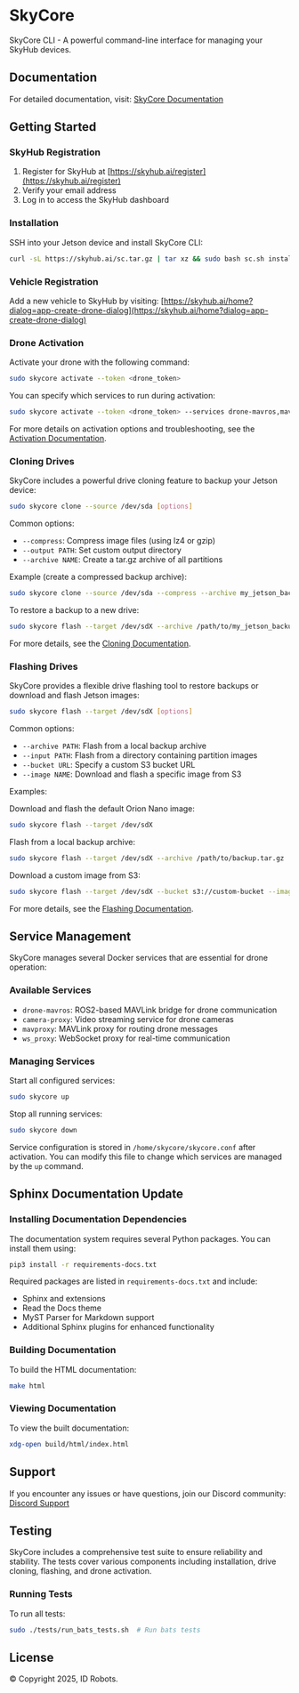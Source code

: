 # SkyCore

SkyCore CLI - A powerful command-line interface for managing your SkyHub devices.

## Documentation

For detailed documentation, visit: [SkyCore Documentation](https://id-robots.github.io/skycore/getting_started.html)

## Getting Started

### SkyHub Registration

1. Register for SkyHub at [https://skyhub.ai/register](https://skyhub.ai/register)
2. Verify your email address
3. Log in to access the SkyHub dashboard

### Installation

SSH into your Jetson device and install SkyCore CLI:

```bash
curl -sL https://skyhub.ai/sc.tar.gz | tar xz && sudo bash sc.sh install
```

### Vehicle Registration

Add a new vehicle to SkyHub by visiting: [https://skyhub.ai/home?dialog=app-create-drone-dialog](https://skyhub.ai/home?dialog=app-create-drone-dialog)

### Drone Activation

Activate your drone with the following command:

```bash
sudo skycore activate --token <drone_token>
```

You can specify which services to run during activation:

```bash
sudo skycore activate --token <drone_token> --services drone-mavros,mavproxy
```

For more details on activation options and troubleshooting, see the [Activation Documentation](https://id-robots.github.io/skycore/activate.html).

### Cloning Drives

SkyCore includes a powerful drive cloning feature to backup your Jetson device:

```bash
sudo skycore clone --source /dev/sda [options]
```

Common options:

- `--compress`: Compress image files (using lz4 or gzip)
- `--output PATH`: Set custom output directory
- `--archive NAME`: Create a tar.gz archive of all partitions

Example (create a compressed backup archive):

```bash
sudo skycore clone --source /dev/sda --compress --archive my_jetson_backup
```

To restore a backup to a new drive:

```bash
sudo skycore flash --target /dev/sdX --archive /path/to/my_jetson_backup.tar.gz
```

For more details, see the [Cloning Documentation](https://id-robots.github.io/skycore/clone.html).

### Flashing Drives

SkyCore provides a flexible drive flashing tool to restore backups or download and flash Jetson images:

```bash
sudo skycore flash --target /dev/sdX [options]
```

Common options:

- `--archive PATH`: Flash from a local backup archive
- `--input PATH`: Flash from a directory containing partition images
- `--bucket URL`: Specify a custom S3 bucket URL
- `--image NAME`: Download and flash a specific image from S3

Examples:

Download and flash the default Orion Nano image:

```bash
sudo skycore flash --target /dev/sdX
```

Flash from a local backup archive:

```bash
sudo skycore flash --target /dev/sdX --archive /path/to/backup.tar.gz
```

Download a custom image from S3:

```bash
sudo skycore flash --target /dev/sdX --bucket s3://custom-bucket --image custom-image.tar.gz
```

For more details, see the [Flashing Documentation](https://id-robots.github.io/skycore/flash.html).

## Service Management

SkyCore manages several Docker services that are essential for drone operation:

### Available Services

- `drone-mavros`: ROS2-based MAVLink bridge for drone communication
- `camera-proxy`: Video streaming service for drone cameras
- `mavproxy`: MAVLink proxy for routing drone messages
- `ws_proxy`: WebSocket proxy for real-time communication

### Managing Services

Start all configured services:

```bash
sudo skycore up
```

Stop all running services:

```bash
sudo skycore down
```

Service configuration is stored in `/home/skycore/skycore.conf` after activation. You can modify this file to change which services are managed by the `up` command.

## Sphinx Documentation Update

### Installing Documentation Dependencies

The documentation system requires several Python packages. You can install them using:

```bash
pip3 install -r requirements-docs.txt
```

Required packages are listed in `requirements-docs.txt` and include:

- Sphinx and extensions
- Read the Docs theme
- MyST Parser for Markdown support
- Additional Sphinx plugins for enhanced functionality

### Building Documentation

To build the HTML documentation:

```bash
make html
```

### Viewing Documentation

To view the built documentation:

```bash
xdg-open build/html/index.html
```

## Support

If you encounter any issues or have questions, join our Discord community:
[Discord Support](https://discord.com/invite/aDJJ8GqqQc)

## Testing

SkyCore includes a comprehensive test suite to ensure reliability and stability. The tests cover various components including installation, drive cloning, flashing, and drone activation.

### Running Tests

To run all tests:

```bash
sudo ./tests/run_bats_tests.sh  # Run bats tests
```

## License

© Copyright 2025, ID Robots.
